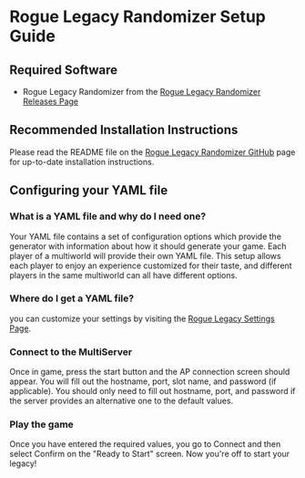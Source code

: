 # Rogue Legacy Randomizer Setup Guide

## Required Software

- Rogue Legacy Randomizer from the
  [Rogue Legacy Randomizer Releases Page](https://github.com/ThePhar/RogueLegacyRandomizer/releases)

## Recommended Installation Instructions

Please read the README file on the 
[Rogue Legacy Randomizer GitHub](https://github.com/ThePhar/RogueLegacyRandomizer/blob/master/README.md) page for 
up-to-date installation instructions.

## Configuring your YAML file

### What is a YAML file and why do I need one?

Your YAML file contains a set of configuration options which provide the generator with information about how it should
generate your game. Each player of a multiworld will provide their own YAML file. This setup allows each player to enjoy
an experience customized for their taste, and different players in the same multiworld can all have different options.

### Where do I get a YAML file?

you can customize your settings by visiting the [Rogue Legacy Settings Page](/games/Rogue%20Legacy/player-settings).

### Connect to the MultiServer

Once in game, press the start button and the AP connection screen should appear. You will fill out the hostname, port,
slot name, and password (if applicable). You should only need to fill out hostname, port, and password if the server
provides an alternative one to the default values.

### Play the game

Once you have entered the required values, you go to Connect and then select Confirm on the "Ready to Start" screen. Now
you're off to start your legacy!
